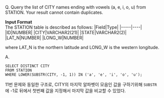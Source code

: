 Q. Query the list of CITY names ending with vowels (a, e, i, o, u) from STATION. Your result cannot contain duplicates.

<strong>Input Format</strong><br>
The STATION table is described as follows:
|Field|Type|
|-----|----|
|ID|NUMBER|
|CITY|VARCHAR2(21)|
|STATE|VARCHAR2(2)|
|LAT_N|NUMBER|
|LONG_W|NUMBER|

where LAT_N is the northern latitude and LONG_W is the western longitude.

A.
```
SELECT DISTINCT CITY
FROM STATION
WHERE LOWER(SUBSTR(CITY, -1, 1)) IN ('a', 'e', 'i', 'o', 'u');
```

11번 문제와 동일한 구조로, CITY의 마지막 알파벳이 모음인 값을 구하기위해 `SUBSTR`에 -1로 뒤에서 첫번째 값을 지정해서 마지막 값을 비교할 수 있었다.